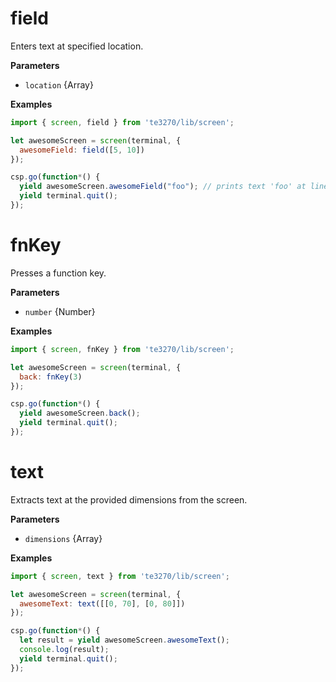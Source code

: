 # field

Enters text at specified location.

**Parameters**

-   `location`  {Array}

**Examples**

```javascript
import { screen, field } from 'te3270/lib/screen';

let awesomeScreen = screen(terminal, {
  awesomeField: field([5, 10])
});

csp.go(function*() {
  yield awesomeScreen.awesomeField("foo"); // prints text 'foo' at line 5 column 10
  yield terminal.quit();
});
```

# fnKey

Presses a function key.

**Parameters**

-   `number`  {Number}

**Examples**

```javascript
import { screen, fnKey } from 'te3270/lib/screen';

let awesomeScreen = screen(terminal, {
  back: fnKey(3)
});

csp.go(function*() {
  yield awesomeScreen.back();
  yield terminal.quit();
});
```

# text

Extracts text at the provided dimensions from the screen.

**Parameters**

-   `dimensions`  {Array}

**Examples**

```javascript
import { screen, text } from 'te3270/lib/screen';

let awesomeScreen = screen(terminal, {
  awesomeText: text([[0, 70], [0, 80]])
});

csp.go(function*() {
  let result = yield awesomeScreen.awesomeText();
  console.log(result);
  yield terminal.quit();
});
```
